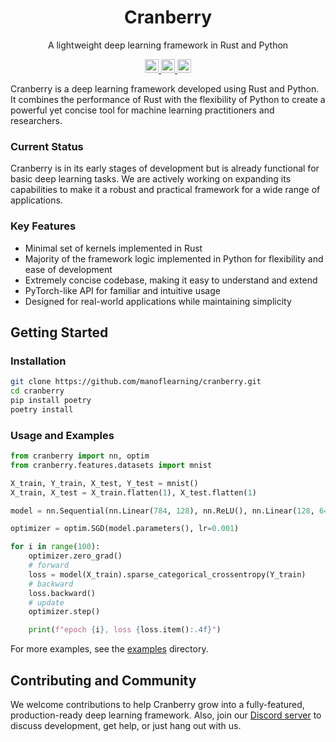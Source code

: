 <h1 align="center">Cranberry</h1>

<p align="center">
A lightweight deep learning framework in Rust and Python
</p>

<p align="center">
    <a href="https://discord.gg/DKqZGpPJDV">
        <img src="https://dcbadge.vercel.app/api/server/DKqZGpPJDV" alt="Discord" height="22">
    </a>
    <a href="https://github.com/manoflearning/cranberry/actions/workflows/main.yaml">
        <img src="https://github.com/manoflearning/cranberry/actions/workflows/main.yaml/badge.svg" alt="Unit Tests" height="22">
    </a>
    <a href="https://github.com/manoflearning/cranberry/stargazers">
        <img src="https://img.shields.io/github/stars/manoflearning/cranberry" alt="GitHub Stars" height="22">
    </a>
</p>

Cranberry is a deep learning framework developed using Rust and Python. It combines the performance of Rust with the flexibility of Python to create a powerful yet concise tool for machine learning practitioners and researchers.

### Current Status

Cranberry is in its early stages of development but is already functional for basic deep learning tasks. We are actively working on expanding its capabilities to make it a robust and practical framework for a wide range of applications.

### Key Features

- Minimal set of kernels implemented in Rust
- Majority of the framework logic implemented in Python for flexibility and ease of development
- Extremely concise codebase, making it easy to understand and extend
- PyTorch-like API for familiar and intuitive usage
- Designed for real-world applications while maintaining simplicity

## Getting Started

### Installation

```bash
git clone https://github.com/manoflearning/cranberry.git
cd cranberry
pip install poetry
poetry install
```

### Usage and Examples

```python
from cranberry import nn, optim
from cranberry.features.datasets import mnist

X_train, Y_train, X_test, Y_test = mnist()
X_train, X_test = X_train.flatten(1), X_test.flatten(1)

model = nn.Sequential(nn.Linear(784, 128), nn.ReLU(), nn.Linear(128, 64), nn.ReLU(), nn.Linear(64, 10))

optimizer = optim.SGD(model.parameters(), lr=0.001)

for i in range(100):
    optimizer.zero_grad()
    # forward
    loss = model(X_train).sparse_categorical_crossentropy(Y_train)
    # backward
    loss.backward()
    # update
    optimizer.step()

    print(f"epoch {i}, loss {loss.item():.4f}")
```

For more examples, see the [examples](./examples) directory.

## Contributing and Community

We welcome contributions to help Cranberry grow into a fully-featured, production-ready deep learning framework.
Also, join our [Discord server](https://discord.gg/DKqZGpPJDV) to discuss development, get help, or just hang out with us.
